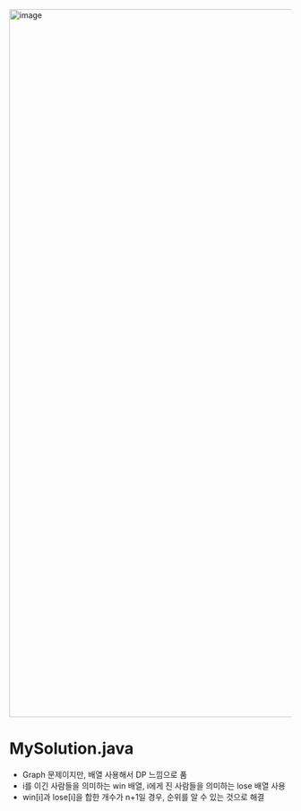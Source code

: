 <img width="1264" alt="image" src="https://user-images.githubusercontent.com/48542327/93737528-6ca20f80-fc1e-11ea-81c9-fd04fbe983cb.png">

# MySolution.java
* Graph 문제이지만, 배열 사용해서 DP 느낌으로 품
* i를 이긴 사람들을 의미하는 win 배열, i에게 진 사람들을 의미하는 lose 배열 사용
* win[i]과 lose[i]을 합한 개수가 n+1일 경우, 순위를 알 수 있는 것으로 해결
